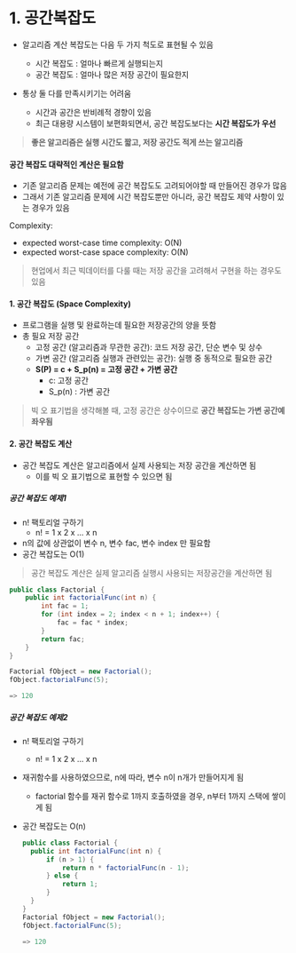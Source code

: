 # 1. 공간복잡도

- 알고리즘 계산 복잡도는 다음 두 가지 척도로 표현될 수 있음
   - 시간 복잡도 : 얼마나 빠르게 실행되는지
   - 공간 복잡도 : 얼마나 많은 저장 공간이 필요한지

- 통상 둘 다를 만족시키기는 어려움
  - 시간과 공간은 반비례적 경향이 있음
  - 최근 대용량 시스템이 보편화되면서, 공간 복잡도보다는 **시간 복잡도가 우선** 
> **좋은 알고리즘은 실행 시간도 짧고, 저장 공간도 적게 쓰는 알고리즘**



#### 공간 복잡도 대략적인 계산은 필요함

- 기존 알고리즘 문제는 예전에 공간 복잡도도 고려되어야할 때 만들어진 경우가 많음
- 그래서 기존 알고리즘 문제에 시간 복잡도뿐만 아니라, 공간 복잡도 제약 사항이 있는 경우가 있음

Complexity:
- expected worst-case time complexity: O(N)
- expected worst-case space complexity: O(N)

> 현업에서 최근 빅데이터를 다룰 때는 저장 공간을 고려해서 구현을 하는 경우도 있음 


#### 1. 공간 복잡도 (Space Complexity)

- 프로그램을 실행 및 완료하는데 필요한 저장공간의 양을 뜻함
- 총 필요 저장 공간
  - 고정 공간 (알고리즘과 무관한 공간): 코드 저장 공간, 단순 변수 및 상수
  - 가변 공간 (알고리즘 실행과 관련있는 공간): 실행 중 동적으로 필요한 공간
  - **S(P) = c + S_p(n) = 고정 공간 + 가변 공간**
    - c: 고정 공간
    - S_p(n) : 가변 공간

> 빅 오 표기법을 생각해볼 때, 고정 공간은 상수이므로 **공간 복잡도는 가변 공간예 좌우됨**


#### 2. 공간 복잡도 계산

- 공간 복잡도 계산은 알고리즘에서 실제 사용되는 저장 공간을 계산하면 됨 
  - 이를 빅 오 표기법으로 표현할 수 있으면 됨 
##### 공간 복잡도 예제1

- n! 팩토리얼 구하기
  - n! = 1 x 2 x ... x n
- n의 값에 상관없이 변수 n, 변수 fac, 변수 index 만 필요함
- 공간 복잡도는 O(1)

> 공간 복잡도 계산은 실제 알고리즘 실행시 사용되는 저장공간을 계산하면 됨


````java
public class Factorial {
	public int factorialFunc(int n) {
   		int fac = 1;
   		for (int index = 2; index < n + 1; index++) {
       		fac = fac * index;
   		}
   		return fac;
	}
}

Factorial fObject = new Factorial();
fObject.factorialFunc(5);

=> 120
````



##### 공간 복잡도 예제2

- n! 팩토리얼 구하기
  
  - n! = 1 x 2 x ... x n
  
- 재귀함수를 사용하였으므로, n에 따라, 변수 n이 n개가 만들어지게 됨
  
  - factorial 함수를 재귀 함수로 1까지 호출하였을 경우, n부터 1까지 스택에 쌓이게 됨
  
- 공간 복잡도는 O(n)

  ````java
  public class Factorial {
    public int factorialFunc(int n) {
        if (n > 1) {
            return n * factorialFunc(n - 1);
        } else {
            return 1;
        }
    }
  }
  Factorial fObject = new Factorial();
  fObject.factorialFunc(5);
  
  => 120
  ````

  

